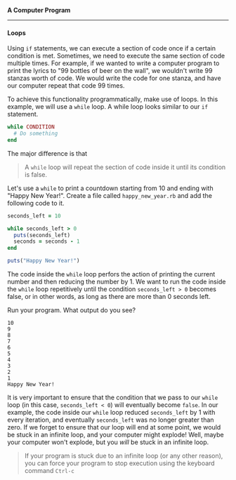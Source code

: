 **A Computer Program**

---

#### Loops

Using `if` statements, we can execute a section of code once if a certain
condition is met. Sometimes, we need to execute the same section of code
multiple times. For example, if we wanted to write a computer program to print
the lyrics to "99 bottles of beer on the wall", we wouldn't write 99 stanzas
worth of code. We would write the code for one stanza, and have our computer
repeat that code 99 times.

To achieve this functionality programmatically, make use of loops. In this
example, we will use a `while` loop. A while loop looks similar to our `if`
statement.

```ruby
while CONDITION
  # Do something
end
```

The major difference is that

> A `while` loop will repeat the section of code inside it until its condition
> is false.

Let's use a `while` to print a countdown starting from 10 and ending with
"Happy New Year!". Create a file called `happy_new_year.rb` and add the
following code to it.

```ruby
seconds_left = 10

while seconds_left > 0
  puts(seconds_left)
  seconds = seconds - 1
end

puts("Happy New Year!")
```

The code inside the `while` loop perfors the action of printing the current
number and then reducing the number by 1. We want to run the code inside the
`while` loop repetitively until the condition `seconds_left > 0` becomes false,
or in other words, as long as there are more than 0 seconds left.

Run your program. What output do you see?

```
10
9
8
7
6
5
4
3
2
1
Happy New Year!
```

It is very important to ensure that the condition that we pass to our `while`
loop (in this case, `seconds_left < 0`) will eventually become `false`. In our
example, the code inside our `while` loop reduced `seconds_left` by 1 with every
iteration, and eventually `seconds_left` was no longer greater than zero. If we
forget to ensure that our loop will end at some point, we would be stuck in an
infinite loop, and your computer might explode! Well, maybe your computer won't
explode, but you _will_ be stuck in an infinite loop.

> If your program is stuck due to an infinite loop (or any other reason), you
> can force your program to stop execution using the keyboard command `Ctrl-c`
